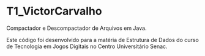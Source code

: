 # T1_VictorCarvalho
Compactador e Descompactador de Arquivos em Java.

Este código foi desenvolvido para a matéria de Estrutura de Dados do curso de Tecnologia em Jogos Digitais no Centro Universitário Senac.
